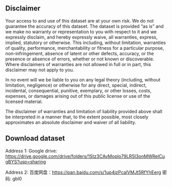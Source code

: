 ## Disclaimer

Your access to and use of this dataset are at your own risk. We do not guarantee the accuracy of this dataset. The dataset is provided “as is” and we make no warranty or representation to you with respect to it and we expressly disclaim, and hereby expressly waive, all warranties, express, implied, statutory or otherwise.  This including, without limitation, warranties of quality, performance, merchantability or fitness for a particular purpose, non-infringement, absence of latent or other defects, accuracy, or the presence or absence of errors, whether or not known or discoverable.  Where disclaimers of warranties are not allowed in full or in part, this disclaimer may not apply to you.

In no event will we be liable to you on any legal theory (including, without limitation, negligence) or otherwise for any direct, special, indirect, incidental, consequential, punitive, exemplary, or other losses, costs, expenses, or damages arising out of this public license or use of the licensed material.

The disclaimer of warranties and limitation of liability provided above shall be interpreted in a manner that, to the extent possible, most closely approximates an absolute disclaimer and waiver of all liability.

## Download dataset

Address 1: Google drive: https://drive.google.com/drive/folders/1Stz3CAvMoplo79LR5I3onMWRelCugBYS?usp=sharing 

Address 2: 百度网盘：https://pan.baidu.com/s/1up4jzPcalVMJt5RfYhEerg 密码: gbl0 